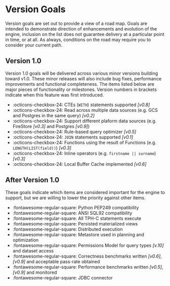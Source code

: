 # Version Goals

Version goals are set out to provide a view of a road map. Goals are intended to demonstrate direction of enhancements and evolution of the engine, inclusion on the list does not guarantee delivery at a particular point in time, or at all. As always, conditions on the road may require you to consider your current path.

## Version 1.0

Version 1.0 goals will be delivered across various minor versions building toward v1.0. These minor releases will also include bug fixes, performance improvements and functional completeness. The items listed below are major pieces of functionality or milestones. Version numbers in brackets indicate when this feature was first introduced.

- :octicons-checkbox-24: CTEs (`WITH`) statements supported _[v0.8]_
- :octicons-checkbox-24: Read across multiple data sources (e.g. GCS and Postgres in the same query) _[v0.2]_
- :octicons-checkbox-24: Support different plaform data sources (e.g. FireStore _[v0.3]_ and Postgres _[v0.9]_)
- :octicons-checkbox-24: Rule-based query optimizer _[v0.5]_
- :octicons-checkbox-24: `JOIN` statements supported _[v0.1]_
- :octicons-checkbox-24: Functions using the result of Functions (e.g. `LENGTH(LIST(field))`) _[v0.3]_
- :octicons-checkbox-24: Inline operators (e.g. `firstname || surname`) _[v0.3]_
- :octicons-checkbox-24: Local Buffer Cache implemented _[v0.6]_

## After Version 1.0

These goals indicate which items are considered important for the engine to support, but we are willing to lower the priority against other items.

- :fontawesome-regular-square: Python PEP249 compatibility
- :fontawesome-regular-square: ANSI SQL92 compatibility
- :fontawesome-regular-square: All TPH-C statements execute
- :fontawesome-regular-square: Persisted materialized views
- :fontawesome-regular-square: Distributed execution
- :fontawesome-regular-square: Metastore used in planning and optimization
- :fontawesome-regular-square: Permissions Model for query types _[v.10]_ and dataset access
- :fontawesome-regular-square: Correctness benchmarks written _[v0.6]_, _[v0.9]_ and acceptable pass-rate obtained
- :fontawesome-regular-square: Performance benchmarks written _[v0.5]_, _[v0.9]_ and monitored
- :fontawesome-regular-square: JDBC connector
